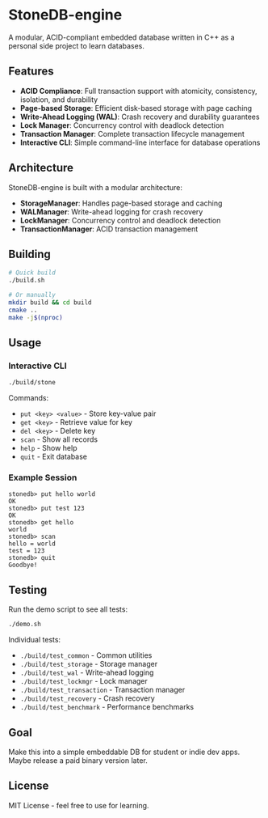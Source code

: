 # StoneDB-engine

A modular, ACID-compliant embedded database written in C++ as a personal side project to learn databases.

## Features

- **ACID Compliance**: Full transaction support with atomicity, consistency, isolation, and durability
- **Page-based Storage**: Efficient disk-based storage with page caching
- **Write-Ahead Logging (WAL)**: Crash recovery and durability guarantees
- **Lock Manager**: Concurrency control with deadlock detection
- **Transaction Manager**: Complete transaction lifecycle management
- **Interactive CLI**: Simple command-line interface for database operations

## Architecture

StoneDB-engine is built with a modular architecture:

- **StorageManager**: Handles page-based storage and caching
- **WALManager**: Write-ahead logging for crash recovery
- **LockManager**: Concurrency control and deadlock detection
- **TransactionManager**: ACID transaction management

## Building

```bash
# Quick build
./build.sh

# Or manually
mkdir build && cd build
cmake ..
make -j$(nproc)
```

## Usage

### Interactive CLI

```bash
./build/stone
```

Commands:
- `put <key> <value>` - Store key-value pair
- `get <key>` - Retrieve value for key
- `del <key>` - Delete key
- `scan` - Show all records
- `help` - Show help
- `quit` - Exit database

### Example Session

```
stonedb> put hello world
OK
stonedb> put test 123
OK
stonedb> get hello
world
stonedb> scan
hello = world
test = 123
stonedb> quit
Goodbye!
```

## Testing

Run the demo script to see all tests:

```bash
./demo.sh
```

Individual tests:
- `./build/test_common` - Common utilities
- `./build/test_storage` - Storage manager
- `./build/test_wal` - Write-ahead logging
- `./build/test_lockmgr` - Lock manager
- `./build/test_transaction` - Transaction manager
- `./build/test_recovery` - Crash recovery
- `./build/test_benchmark` - Performance benchmarks

## Goal

Make this into a simple embeddable DB for student or indie dev apps. Maybe release a paid binary version later.

## License

MIT License - feel free to use for learning.
